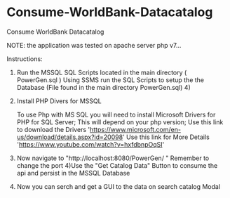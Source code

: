 # Consume-WorldBank-Datacatalog
Consume WorldBank Datacatalog


NOTE: the application was tested on apache server php v7...

Instructions:
1) Run the MSSQL SQL Scripts located in the main directory ( PowerGen.sql ) 
Using SSMS run the SQL Scripts to setup the the Database (File found in the main directory PowerGen.sql) 4) 

2) Install PHP Divers for MSSQL 

	To use Php with MS SQL you will need to install Microsoft Drivers for PHP for SQL Server; This will depend on your php version;
    Use this link to download the Drivers 'https://www.microsoft.com/en-us/download/details.aspx?id=20098'
    Use this link for More Details 'https://www.youtube.com/watch?v=hxfdbnpOqSI'
	
3)  Now navigate to "http://localhost:8080/PowerGen/ " Remember to change the port
4)Use the "Get Catalog Data" Button to consume the api and persist in the MSSQL Database
5) Now you can serch and get a GUI to the data on search catalog Modal